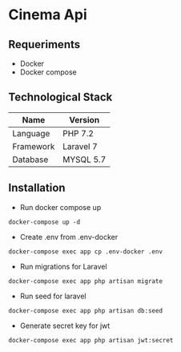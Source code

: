 # Cinema Api

## Requeriments

- Docker
- Docker compose

## Technological Stack 
| Name |	Version |
| --------|------------- |
| Language | PHP	7.2 |
| Framework | Laravel 7 |
| Database | MYSQL 5.7 |

## Installation
- Run docker compose up
```
docker-compose up -d
```

- Create .env from .env-docker
```
docker-compose exec app cp .env-docker .env
```

- Run migrations for Laravel
```
docker-compose exec app php artisan migrate
```

- Run seed for laravel
```
docker-compose exec app php artisan db:seed
```

- Generate secret key for jwt
```
docker-compose exec app php artisan jwt:secret
```
